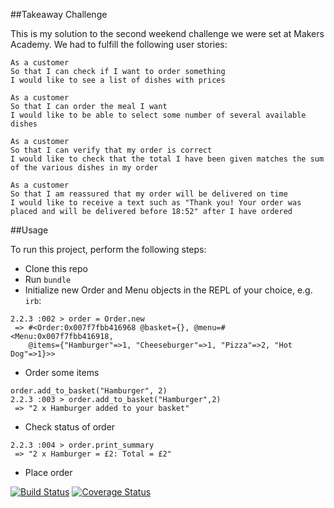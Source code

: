 ##Takeaway Challenge

This is my solution to the second weekend challenge we were set at Makers Academy. We had to fulfill the following user stories:
```
As a customer
So that I can check if I want to order something
I would like to see a list of dishes with prices

As a customer
So that I can order the meal I want
I would like to be able to select some number of several available dishes

As a customer
So that I can verify that my order is correct
I would like to check that the total I have been given matches the sum of the various dishes in my order

As a customer
So that I am reassured that my order will be delivered on time
I would like to receive a text such as "Thank you! Your order was placed and will be delivered before 18:52" after I have ordered
```
##Usage

To run this project, perform the following steps:

- Clone this repo
- Run ```bundle```
- Initialize new Order and Menu objects in the REPL of your choice, e.g. ```irb```:

```
2.2.3 :002 > order = Order.new
 => #<Order:0x007f7fbb416968 @basket={}, @menu=#<Menu:0x007f7fbb416918,
    @items={"Hamburger"=>1, "Cheeseburger"=>1, "Pizza"=>2, "Hot Dog"=>1}>>  
```
- Order some items

```
order.add_to_basket("Hamburger", 2)
2.2.3 :003 > order.add_to_basket("Hamburger",2)
 => "2 x Hamburger added to your basket"
```

- Check status of order

```
2.2.3 :004 > order.print_summary
 => "2 x Hamburger = £2: Total = £2"
```

- Place order


[![Build Status](https://travis-ci.org/makersacademy/takeaway-challenge.svg?branch=master)](https://travis-ci.org/makersacademy/takeaway-challenge)
[![Coverage Status](https://coveralls.io/repos/makersacademy/takeaway-challenge/badge.png)](https://coveralls.io/r/makersacademy/takeaway-challenge)
